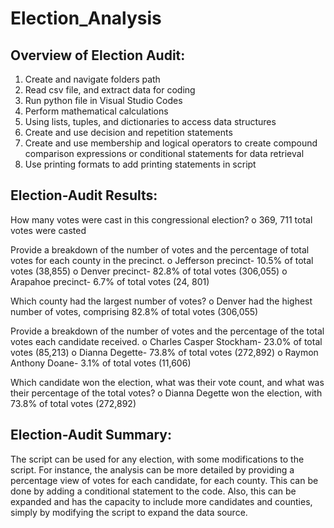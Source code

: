 # Election_Analysis

## Overview of Election Audit:

1.	Create and navigate folders path
2.	Read csv file, and extract data for coding 
3.	Run python file in Visual Studio Codes
4.	Perform mathematical calculations 
5.	Using lists, tuples, and dictionaries to access data structures 
6.	Create and use decision and repetition statements 
7.	Create and use membership and logical operators to create compound comparison expressions or conditional statements for data retrieval
8.	Use printing formats to add printing statements in script

## Election-Audit Results: 

How many votes were cast in this congressional election?
  o	369, 711 total votes were casted
  
Provide a breakdown of the number of votes and the percentage of total votes for each county in the precinct.
  o	Jefferson precinct- 10.5% of total votes (38,855)
  o	Denver precinct- 82.8% of total votes (306,055)
  o	Arapahoe precinct- 6.7% of total votes (24, 801)
  
Which county had the largest number of votes?
  o	Denver had the highest number of votes, comprising 82.8% of total votes (306,055)

Provide a breakdown of the number of votes and the percentage of the total votes each candidate received.
  o	Charles Casper Stockham- 23.0% of total votes (85,213)
  o	Dianna Degette- 73.8% of total votes (272,892)
  o	Raymon Anthony Doane- 3.1% of total votes (11,606)
  
Which candidate won the election, what was their vote count, and what was their percentage of the total votes?
  o	Dianna Degette won the election, with 73.8% of total votes (272,892)

## Election-Audit Summary: 

The script can be used for any election, with some modifications to the script. For instance, the analysis can be more detailed by providing a percentage view of votes for each candidate, for each county. This can be done by adding a conditional statement to the code. Also, this can be expanded and has the capacity to include more candidates and counties, simply by modifying the script to expand the data source.
